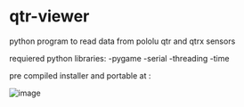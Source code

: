 # qtr-viewer
python program to read data from pololu qtr and qtrx sensors

requiered python libraries:
-pygame
-serial
-threading
-time

pre compiled installer and portable at :

![image](https://github.com/ElectronicEXE/qtr-viewer/assets/114730703/756a2452-9616-4396-ba45-058a8cec8164)
